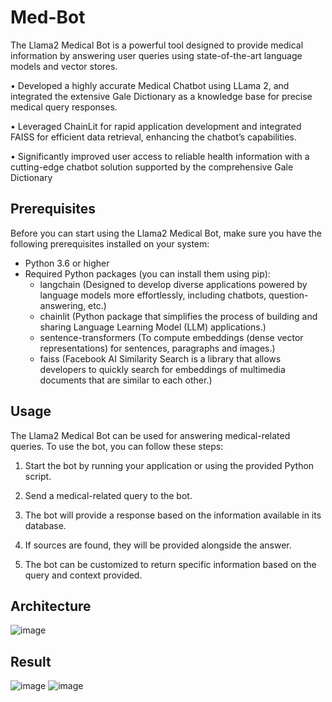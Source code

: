 # Med-Bot

The Llama2 Medical Bot is a powerful tool designed to provide medical information by answering user queries using state-of-the-art language models and vector stores.

• Developed a highly accurate Medical Chatbot using LLama 2, and integrated the extensive Gale Dictionary as a knowledge base for precise medical query responses.

• Leveraged ChainLit for rapid application development and integrated FAISS for efficient data retrieval, enhancing the
chatbot’s capabilities.

• Significantly improved user access to reliable health information with a cutting-edge chatbot solution supported by the
comprehensive Gale Dictionary

## Prerequisites

Before you can start using the Llama2 Medical Bot, make sure you have the following prerequisites installed on your system:

- Python 3.6 or higher
- Required Python packages (you can install them using pip):
    - langchain (Designed to develop diverse applications powered by language models more effortlessly, including chatbots, question-answering, etc.)
    - chainlit (Python package that simplifies the process of building and sharing Language Learning Model (LLM) applications.)
    - sentence-transformers (To compute embeddings (dense vector representations) for sentences, paragraphs and images.)
    - faiss (Facebook AI Similarity Search is a library that allows developers to quickly search for embeddings of multimedia documents that are similar to each other.)

## Usage

The Llama2 Medical Bot can be used for answering medical-related queries. To use the bot, you can follow these steps:

1. Start the bot by running your application or using the provided Python script.

2. Send a medical-related query to the bot.

3. The bot will provide a response based on the information available in its database.

4. If sources are found, they will be provided alongside the answer.

5. The bot can be customized to return specific information based on the query and context provided.

## Architecture
![image](https://github.com/kshitij9876/Medical-ChatBot/assets/79054089/ea62e459-059a-41a1-8dc0-94e5061c628c)

## Result
![image](https://github.com/kshitij9876/Medical-ChatBot/assets/79054089/d349fd24-7d48-4a85-9caa-223521187fc4)
![image](https://github.com/kshitij9876/Medical-ChatBot/assets/79054089/253a8ab3-59f6-4cda-bd50-7b683d55820b)

